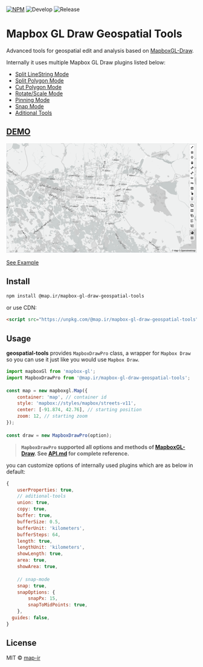 [![NPM](https://img.shields.io/npm/v/@map.ir/mapbox-gl-draw-geospatial-tools.svg)](https://www.npmjs.com/package/@map.ir/mapbox-gl-draw-geospatial-tools)
![Develop](https://github.com/map-ir/@map.ir/mapbox-gl-draw-geospatial-tools/workflows/Develop/badge.svg)
![Release](https://github.com/map-ir/@map.ir/mapbox-gl-draw-geospatial-tools/workflows/Release/badge.svg)

# Mapbox GL Draw Geospatial Tools

Advanced tools for geospatial edit and analysis based on [MapboxGL-Draw](https://github.com/mapbox/mapbox-gl-draw).

Internally it uses multiple Mapbox GL Draw plugins listed below:

-   [Split LineString Mode](https://github.com/ReyhaneMasumi/mapbox-gl-draw-split-line-mode)
-   [Split Polygon Mode](https://github.com/ReyhaneMasumi/mapbox-gl-draw-split-polygon-mode)
-   [Cut Polygon Mode](https://github.com/ReyhaneMasumi/mapbox-gl-draw-cut-polygon-mode)
-   [Rotate/Scale Mode](https://github.com/ReyhaneMasumi/mapbox-gl-draw-scale-rotate-mode)
-   [Pinning Mode](https://github.com/mhsattarian/mapbox-gl-draw-pinning-mode)
-   [Snap Mode](https://github.com/mhsattarian/mapbox-gl-draw-snap-mode)
-   [Aditional Tools](https://github.com/ReyhaneMasumi/mapbox-gl-draw-additional-tools)

## [DEMO](https://map-ir.github.io/mapbox-gl-draw-additional-tools/)

![An Image showing toolbar](demo/public/demo.png)

[See Example](https://github.com/map-ir/mapbox-gl-draw-geospatial-tools/blob/main/demo/src/App.js)

## Install

```bash
npm install @map.ir/mapbox-gl-draw-geospatial-tools
```

or use CDN:

```html
<script src="https://unpkg.com/@map.ir/mapbox-gl-draw-geospatial-tools"></script>
```

## Usage

**geospatial-tools** provides `MapboxDrawPro` class, a wrapper for `Mapbox Draw` so you can use it just like you would use `Mapbox Draw`.

```js
import mapboxGl from 'mapbox-gl';
import MapboxDrawPro from '@map.ir/mapbox-gl-draw-geospatial-tools';

const map = new mapboxgl.Map({
    container: 'map', // container id
    style: 'mapbox://styles/mapbox/streets-v11',
    center: [-91.874, 42.76], // starting position
    zoom: 12, // starting zoom
});

const draw = new MapboxDrawPro(option);
```

> **`MapboxDrawPro` supported all options and methods of [MapboxGL-Draw](https://github.com/mapbox/mapbox-gl-draw). See [API.md](https://github.com/mapbox/mapbox-gl-draw/blob/main/docs/API.md) for complete reference.**

you can customize options of internally used plugins which are as below in default:

```js
{
    userProperties: true,
    // aditional-tools
    union: true,
    copy: true,
    buffer: true,
    bufferSize: 0.5,
    bufferUnit: 'kilometers',
    bufferSteps: 64,
    length: true,
    lengthUnit: 'kilometers',
    showLength: true,
    area: true,
    showArea: true,

    // snap-mode
    snap: true,
    snapOptions: {
        snapPx: 15,
        snapToMidPoints: true,
    },
  guides: false,
}
```

## License

MIT © [map-ir](LICENSE)
